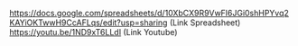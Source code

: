 https://docs.google.com/spreadsheets/d/10XbCX9R9VwFl6JGi0shHPYvq2KAYiOKTwwH9CcAFLqs/edit?usp=sharing (Link Spreadsheet)
https://youtu.be/1ND9xT6LLdI (Link Youtube)
